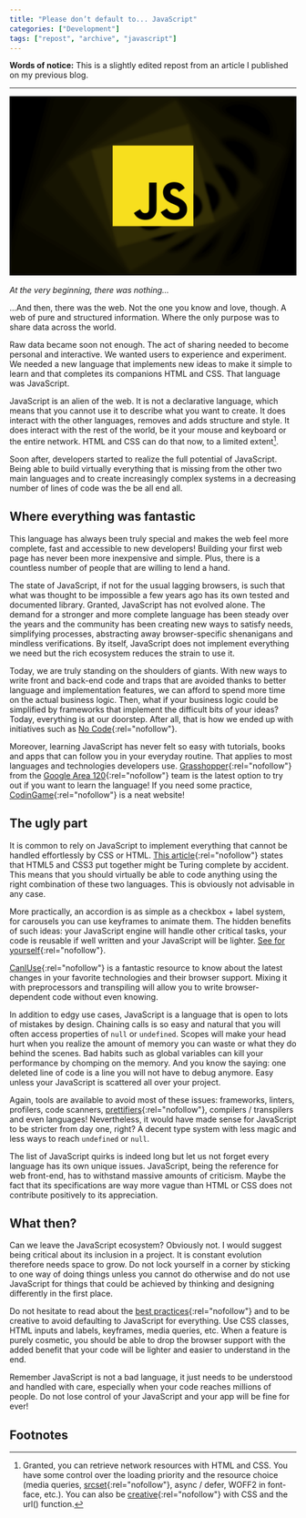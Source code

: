 ```yaml
---
title: "Please don’t default to... JavaScript"
categories: ["Development"]
tags: ["repost", "archive", "javascript"]
---
```


**Words of notice:** This is a slightly edited repost from an article I published on my previous blog.

***

![The official jQuery Logo](/assets/img/posts/20180427/header.png)

_At the very beginning, there was nothing..._

...And then, there was the web. Not the one you know and love, though. A web of pure and structured information. Where
the only purpose was to share data across the world.

Raw data became soon not enough. The act of sharing needed to become personal and interactive. We wanted users to
experience and experiment. We needed a new language that implements new ideas to make it simple to learn and that
completes its companions HTML and CSS. That language was JavaScript.

<!-- READ MORE -->

JavaScript is an alien of the web. It is not a declarative language, which means that you cannot use it to describe what
you want to create. It does interact with the other languages, removes and adds structure and style. It does interact
with the rest of the world, be it your mouse and keyboard or the entire network. HTML and CSS can do that now, to a
limited extent[^1].

Soon after, developers started to realize the full potential of JavaScript. Being able to build virtually everything
that is missing from the other two main languages and to create increasingly complex systems in a decreasing number of
lines of code was the be all end all.

## Where everything was fantastic

This language has always been truly special and makes the web feel more complete, fast and accessible to new developers!
Building your first web page has never been more inexpensive and simple. Plus, there is a countless number of people
that are willing to lend a hand.

The state of JavaScript, if not for the usual lagging browsers, is such that what was thought to be impossible a few
years ago has its own tested and documented library. Granted, JavaScript has not evolved alone. The demand for a
stronger and more complete language has been steady over the years and the community has been creating new ways to
satisfy needs, simplifying processes, abstracting away browser-specific shenanigans and mindless verifications. By
itself, JavaScript does not implement everything we need but the rich ecosystem reduces the strain to use it.

Today, we are truly standing on the shoulders of giants. With new ways to write front and back-end code and traps that
are avoided thanks to better language and implementation features, we can afford to spend more time on the actual
business logic. Then, what if your business logic could be simplified by frameworks that implement the difficult bits of
your ideas? Today, everything is at our doorstep. After all, that is how we ended up with initiatives such as [No Code](https://www.nocode.tech/){:rel="nofollow"}.

Moreover, learning JavaScript has never felt so easy with tutorials, books and apps that can follow you in your everyday
routine. That applies to most languages and technologies developers use. [Grasshopper](https://grasshopper.codes/){:rel="nofollow"}
from the [Google Area 120](https://area120.google.com/){:rel="nofollow"} team is the latest option to try out if you
want to learn the language! If you need some practice, [CodinGame](https://www.codingame.com/){:rel="nofollow"} is a
neat website!

## The ugly part

It is common to rely on JavaScript to implement everything that cannot be handled effortlessly by CSS or HTML. [This article](http://beza1e1.tuxen.de/articles/accidentally_turing_complete.html){:rel="nofollow"}
states that HTML5 and CSS3 put together might be Turing complete by accident. This means that you should virtually be
able to code anything using the right combination of these two languages. This is obviously not advisable in any case.

More practically, an accordion is as simple as a checkbox + label system, for carousels you can use keyframes to animate
them. The hidden benefits of such ideas: your JavaScript engine will handle other critical tasks, your code is reusable
if well written and your JavaScript will be lighter. [See for yourself](https://codepen.io/Vincenzo/pen/xjwpvw){:rel="nofollow"}.

[CanIUse](https://caniuse.com/){:rel="nofollow"} is a fantastic resource to know about the latest changes in your
favorite technologies and their browser support. Mixing it with preprocessors and transpiling will allow you to write
browser-dependent code without even knowing.

In addition to edgy use cases, JavaScript is a language that is open to lots of mistakes by design. Chaining calls is so
easy and natural that you will often access properties of `null` or `undefined`. Scopes will make your head hurt when
you realize the amount of memory you can waste or what they do behind the scenes. Bad habits such as global variables
can kill your performance by chomping on the memory. And you know the saying: one deleted line of code is a line you
will not have to debug anymore. Easy unless your JavaScript is scattered all over your project.

Again, tools are available to avoid most of these issues: frameworks, linters, profilers, code scanners, [prettifiers](https://prettier.io/){:rel="nofollow"},
compilers / transpilers and even languages! Nevertheless, it would have made sense for JavaScript to be stricter from
day one, right? A decent type system with less magic and less ways to reach `undefined` or `null`.

The list of JavaScript quirks is indeed long but let us not forget every language has its own unique issues. JavaScript,
being the reference for web front-end, has to withstand massive amounts of criticism. Maybe the fact that its
specifications are way more vague than HTML or CSS does not contribute positively to its appreciation.

## What then?

Can we leave the JavaScript ecosystem? Obviously not. I would suggest being critical about its inclusion in a project.
It is constant evolution therefore needs space to grow. Do not lock yourself in a corner by sticking to one way of doing
things unless you cannot do otherwise and do not use JavaScript for things that could be achieved by thinking and
designing differently in the first place.

Do not hesitate to read about the [best practices](https://jstherightway.org/){:rel="nofollow"} and to be creative to
avoid defaulting to JavaScript for everything. Use CSS classes, HTML inputs and labels, keyframes, media queries, etc.
When a feature is purely cosmetic, you should be able to drop the browser support with the added benefit that your code
will be lighter and easier to understand in the end.

Remember JavaScript is not a bad language, it just needs to be understood and handled with care, especially when your
code reaches millions of people. Do not lose control of your JavaScript and your app will be fine for ever!

## Footnotes

[^1]: Granted, you can retrieve network resources with HTML and CSS. You have some control over the loading priority and the resource choice (media queries, [srcset](https://developer.mozilla.org/en-US/docs/Web/HTML/Element/img#attr-srcset){:rel="nofollow"}, async / defer, WOFF2 in font-face, etc.). You can also be [creative](https://github.com/jbtronics/CrookedStyleSheets){:rel="nofollow"} with CSS and the url() function.